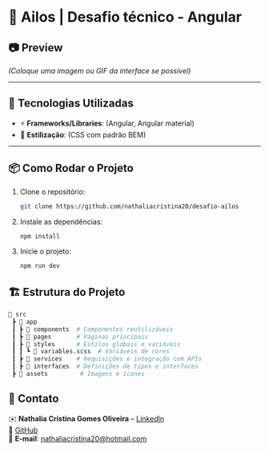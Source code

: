 # 📌 Ailos | Desafio técnico - Angular

## 📷 Preview
*(Coloque uma imagem ou GIF da interface se possível)*

---

## 🚀 Tecnologias Utilizadas
- ⚡ **Frameworks/Libraries**: (Angular, Angular material)
- 🎨 **Estilização**: (CSS com padrão BEM)

---

## 📦 Como Rodar o Projeto
1. Clone o repositório:
   ```sh
   git clone https://github.com/nathaliacristina20/desafio-ailos

1. Instale as dependências:
   ```sh
   npm install
   
1. Inicie o projeto:
   ```sh
   npm run dev
   

## 🏗️ Estrutura do Projeto
```bash
📂 src
 ┣ 📂 app
 ┃ ┣ 📂 components  # Componentes reutilizáveis
 ┃ ┣ 📂 pages       # Páginas principais
 ┃ ┣ 📂 styles      # Estilos globais e variáveis
 ┃ ┃ ┗ 📜 variables.scss  # Variáveis de cores
 ┃ ┣ 📂 services    # Requisições e integração com APIs
 ┃ ┣ 📂 interfaces  # Definições de tipos e interfaces
 ┣ 📂 assets         # Imagens e ícones
```

## 📌 Contato
✉️ **Nathalia Cristina Gomes Oliveira** – [LinkedIn](https://www.linkedin.com/in/nathaliagomesoliveira/)  
🐙 [GitHub](https://github.com/nathaliacristina20)  
📧 **E-mail**: nathaliacristina20@hotmail.com